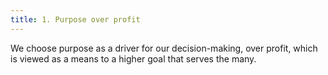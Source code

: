 ```yaml
---
title: 1. Purpose over profit
---
```


We choose purpose as a driver for our decision-making, over profit, which is viewed as a means to a higher goal that serves the many.
